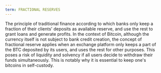```yaml
---
term: FRACTIONAL RESERVES
---
```


The principle of traditional finance according to which banks only keep a fraction of their clients' deposits as available reserve, and use the rest to grant loans and generate profits. In the context of Bitcoin, although the currency itself is not subject to bank credit creation, the concept of fractional reserve applies when an exchange platform only keeps a part of the BTC deposited by its users, and uses the rest for other purposes. This poses a risk of liquidity and solvency if all users decide to withdraw their funds simultaneously. This is notably why it is essential to keep one's bitcoins in self-custody.